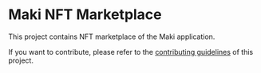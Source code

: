 # Maki NFT Marketplace

This project contains NFT marketplace of the Maki application.

If you want to contribute, please refer to the [contributing guidelines](./CONTRIBUTING.md) of this project.

